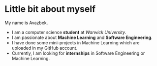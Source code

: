 # Little bit about myself

My name is Avazbek.
- I am a computer science **student** at _Warwick University_.
- I am passionate about **Machine Learning** and **Software Engineering**.
- I have done some mini-projects in Machine Learning which are uploaded in my GitHub account.
- Currently, I am looking for **internships** in Software Engineering or Machine Learning.

